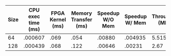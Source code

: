 | Size | CPU exec time (ms) | FPGA Kernel (ms) | Memory Transfer (ms) | Speedup W/O Mem | Speedup W/ Mem | Throughput (MB/s) |
|------|--------------------|------------------|----------------------|-----------------|----------------|-------------------|
|64| .000607 | .069 | .054 | .00880 | .004935 | 5.5155 |
|128 | .000439 | .068 | .122 | .00646 | .00231 | 2.67 |
